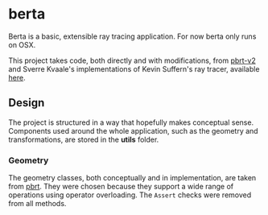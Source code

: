 berta
=====

Berta is a basic, extensible ray tracing application. For now berta only runs on OSX.

This project takes code, both directly and with modifications, from [pbrt-v2][1] and Sverre Kvaale's implementations of Kevin Suffern's ray tracer, available [here][2].

Design
------
The project is structured in a way that hopefully makes conceptual sense. Components used around the whole application, such as the geometry and transformations, are stored in the **utils** folder.

### Geometry
The geometry classes, both conceptually and in implementation, are taken from [pbrt][1]. They were chosen because they support a wide range of operations using operator overloading. The `Assert` checks were removed from all methods.

[1]: https://github.com/mmp/pbrt-v2
[2]: http://www.raytracegroundup.com/downloads.html
